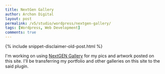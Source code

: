 ```yaml
---
title: NextGen Gallery
author: Archon Digital
layout: post
permalink: /v5/studio/wordpress/nextgen-gallery/
tags: [Wordpress, Web Development]
comments: true
---
```

{% include snippet-disclaimer-old-post.html %}

I'm working on using [NextGEN Gallery][1] for my pics and artwork posted on this site. I'll be transferring my portfolio and other galleries on this site to the said plugin.

 [1]: http://alexrabe.boelinger.com/?page_id=80
